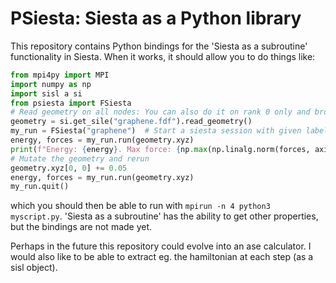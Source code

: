 # PSiesta: Siesta as a Python library

This repository contains Python bindings for the 'Siesta as a subroutine' functionality in Siesta.
When it works, it should allow you to do things like:

```python
from mpi4py import MPI
import numpy as np
import sisl a si
from psiesta import FSiesta
# Read geometry on all nodes: You can also do it on rank 0 only and broadcast with mpi4py
geometry = si.get_sile("graphene.fdf").read_geometry()
my_run = FSiesta("graphene")  # Start a siesta session with given label.fdf. Uses comm_world by default
energy, forces = my_run.run(geometry.xyz)
print(f"Energy: {energy}. Max force: {np.max(np.linalg.norm(forces, axis=1))}")
# Mutate the geometry and rerun
geometry.xyz[0, 0] += 0.05
energy, forces = my_run.run(geometry.xyz)
my_run.quit()
```
which you should then be able to run with `mpirun -n 4 python3 myscript.py`.
'Siesta as a subroutine' has the ability to get other properties, but the bindings are not made yet.

Perhaps in the future this repository could evolve into an ase calculator.
I would also like to be able to extract eg. the hamiltonian at each step (as a sisl object).
